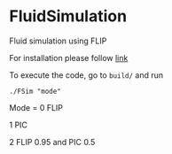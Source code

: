 # FluidSimulation
Fluid simulation using FLIP

For installation please follow [link](https://github.com/dilevin/CSC417-a1-mass-spring-1d)

To execute the code, go to `build/` and run

    ./FSim "mode"
    
Mode = 0 FLIP

1 PIC

2 FLIP 0.95 and PIC 0.5
